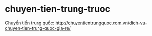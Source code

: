 # chuyen-tien-trung-truoc
Chuyển tiền trung quốc: http://chuyentientrungquoc.com.vn/dich-vu-chuyen-tien-trung-quoc-gia-re/

